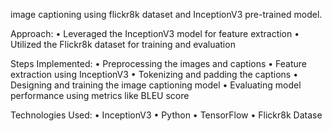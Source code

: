 
image captioning using flickr8k dataset and InceptionV3 pre-trained model.

Approach:
• Leveraged the InceptionV3 model for feature extraction
• Utilized the Flickr8k dataset for training and evaluation

Steps Implemented:
• Preprocessing the images and captions
• Feature extraction using InceptionV3
• Tokenizing and padding the captions
• Designing and training the image captioning model
• Evaluating model performance using metrics like BLEU score

Technologies Used:
• InceptionV3
• Python
• TensorFlow
• Flickr8k Datase
